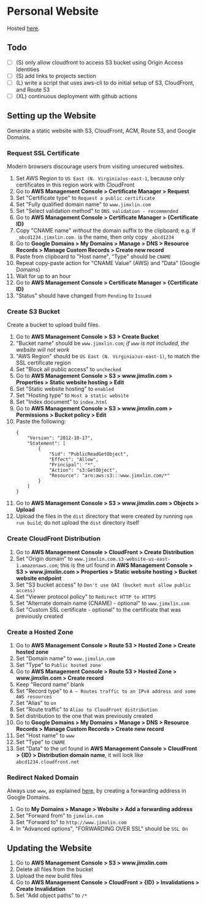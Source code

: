 # Personal Website

Hosted [here](https://www.jimxlin.com).

## Todo

- [ ] (S) only allow cloudfront to access S3 bucket using Origin Access Identities
- [ ] (S) add links to projects section
- [ ] (L) write a script that uses aws-cli to do initial setup of S3, CloudFront, and Route 53
- [ ] (XL) continuous deployment with github actions

## Setting up the Website

Generate a static website with S3, CloudFront, ACM, Route 53, and Google Domains.

### Request SSL Certificate

Modern browsers discourage users from visiting unsecured websites.

1. Set AWS Region to `US East (N. Virginia)us-east-1`, because only certificates in this region work with CloudFront
2. Go to __AWS Management Console > Certificate Manager > Request__
3. Set "Certificate type" to `Request a public certificate`
4. Set "Fully qualified domain name" to `www.jimxlin.com`
5. Set "Select validation method" to `DNS validation - recommended`
6. Go to __AWS Management Console > Certificate Manager > {Certificate ID}__
7. Copy "CNAME name" _without_ the domain suffix to the clipboard; e.g. if `_abcd1234.jimxlin.com.` is the name, then only copy `_abcd1234`
8. Go to __Google Domains >  My Domains >  Manage > DNS > Resource Records > Manage Custom Records > Create new record__
9. Paste from clipboard to "Host name", "Type" should be `CNAME`
10. Repeat copy-paste action for "CNAME Value" (AWS) and "Data" (Google Domains)
11. Wait for up to an hour
12. Go to __AWS Management Console > Certificate Manager > {Certificate ID}__
13. "Status" should have changed from `Pending` to `Issued`

### Create S3 Bucket

Create a bucket to upload build files.

1. Go to __AWS Management Console > S3 > Create Bucket__
2. "Bucket name" should be `www.jimxlin.com`; _if `www` is not included, the website will not work_
3. "AWS Region" should be `US East (N. Virginia)us-east-1)`, to match the SSL certificate region
4. Set "Block all public access" to `unchecked`
5. Go to __AWS Management Console > S3 > www<nolink>.jimxlin.com > Properties > Static website hosting > Edit__
6. Set "Static website hosting" to `enabled`
7. Set "Hosting type" to `Host a static website`
8. Set "Index document" to `index.html`
9. Go to __AWS Management Console > S3 > www<nolink>.jimxlin.com > Permissions > Bucket policy > Edit__
10. Paste the following:
    ```
    {
        "Version": "2012-10-17",
        "Statement": [
            {
                "Sid": "PublicReadGetObject",
                "Effect": "Allow",
                "Principal": "*",
                "Action": "s3:GetObject",
                "Resource": "arn:aws:s3:::www.jimxlin.com/*"
            }
        ]
    }
    ```
11. Go to __AWS Management Console > S3 > www<nolink>.jimxlin.com > Objects > Upload__
12. Upload the files in the `dist` directory that were created by running `npm run build`; do not upload the `dist` directory itself 

### Create CloudFront Distribution

1. Go to __AWS Management Console > CloudFront > Create Distribution__
2. Set "Origin domain" to `www.jimxlin.com.s3-website-us-east-1.amazonaws.com`; this is the url found in __AWS Management Console > S3 > www<nolink>.jimxlin.com > Properties > Static website hosting > Bucket website endpoint__
3. Set "S3 bucket access" to `Don't use OAI (bucket must allow public access)`
4. Set "Viewer protocol policy" to `Redirect HTTP to HTTPS`
5. Set "Alternate domain name (CNAME) - optional" to `www.jimxlin.com`
6. Set "Custom SSL certificate - optional" to the certificate that was previously created

### Create a Hosted Zone

1. Go to __AWS Management Console > Route 53 > Hosted Zone > Create hosted zone__
2. Set "Domain name" to `www.jimxlin.com`
3. Set "Type" to `Public hosted zone`
4. Go to __AWS Management Console > Route 53 > Hosted Zone > www<nolink>.jimxlin.com > Create record__
5. Keep "Record name" blank
6. Set "Record type" to `A – Routes traffic to an IPv4 address and some AWS resources`
7. Set "Alias" to `on`
8. Set "Route traffic" to `Alias to CloudFront distribution`
9. Set distribution to the one that was previously created
10. Go to __Google Domains >  My Domains >  Manage > DNS > Resource Records > Manage Custom Records > Create new record__
11. Set "Host name" to `www`
12. Set "Type" to `CNAME`
13. Set "Data" to the url found in __AWS Management Console > CloudFront > {ID} > Distribution domain name__, it will look like `abcd1234.cloudfront.net`

### Redirect Naked Domain

Always use `www`, as explained [here](https://www.yes-www.org/why-use-www/), by creating a forwarding address in Google Domains.

1. Go to __My Domains > Manage > Website > Add a forwarding address__
2. Set "Forward from" to `jimxlin.com`
3. Set "Forward to" to `http://www.jimxlin.com`
4. In "Advanced options", "FORWARDING OVER SSL" should be `SSL On`

## Updating the Website

1. Go to __AWS Management Console > S3 > www<nolink>.jimxlin.com__
2. Delete all files from the bucket
3. Upload the new build files
4. Go to __AWS Management Console > CloudFront > {ID} > Invalidations > Create Invalidation__
5. Set "Add object paths" to `/*`